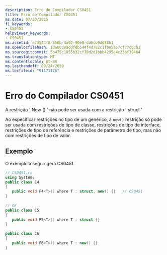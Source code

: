 ```yaml
---
description: Erro do Compilador CS0451
title: Erro do Compilador CS0451
ms.date: 07/20/2015
f1_keywords:
- CS0451
helpviewer_keywords:
- CS0451
ms.assetid: e73544f8-856b-4a92-90e0-dd6cb9d688b1
ms.openlocfilehash: 1da0038addfdb544f4d782c1fb85a57cf77c63a1
ms.sourcegitcommit: 5b475c1855b32cf78d2d1bbb4295e4c236f39464
ms.translationtype: MT
ms.contentlocale: pt-BR
ms.lasthandoff: 09/24/2020
ms.locfileid: "91171176"
---
```

# <a name="compiler-error-cs0451"></a>Erro do Compilador CS0451

A restrição ' New () ' não pode ser usada com a restrição ' struct '  
  
 Ao especificar restrições no tipo de um genérico, a `new()` restrição só pode ser usada com restrições de tipo de classe, restrições de tipo de interface, restrições de tipo de referência e restrições de parâmetro de tipo, mas não com restrições de tipo de valor.  
  
## <a name="example"></a>Exemplo  

 O exemplo a seguir gera CS0451.  
  
```csharp  
// CS0451.cs  
using System;  
public class C4
{  
   public void F4<T>() where T : struct, new() {}   // CS0451  
}  
  
// OK  
public class C5  
{  
   public void F5<T>() where T : struct {}  
}  
  
public class C6  
{  
   public void F6<T>() where T : new() {}  
}  
```

